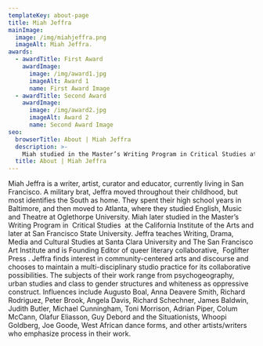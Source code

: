 ```yaml
---
templateKey: about-page
title: Miah Jeffra
mainImage:
  image: /img/miahjeffra.png
  imageAlt: Miah Jeffra.
awards:
  - awardTitle: First Award
    awardImage: 
      image: /img/award1.jpg
      imageAlt: Award 1
      name: First Award Image
  - awardTitle: Second Award
    awardImage: 
      image: /img/award2.jpg
      imageAlt: Award 2
      name: Second Award Image    
seo:
  browserTitle: About | Miah Jeffra
  description: >-
    Miah studied in the Master’s Writing Program in Critical Studies at the California Institute of the Arts and later at San Francisco State University. Jeffra teaches Writing, Drama, Media and Cultural Studies at Santa Clara University and The San Francisco Art Institute and is Founding Editor of queer literary collaborative, Foglifter Press.
  title: About | Miah Jeffra
---
```


Miah Jeffra is a writer, artist, curator and educator, currently living in San Francisco.
A military brat, Jeffra moved throughout their childhood, but most identifies the South as
home.
They spent their high school years in Baltimore, and then moved to Atlanta, where they
studied English, Music and Theatre at Oglethorpe University.
Miah later studied in the Master’s Writing Program in  Critical Studies  at the California
Institute of the Arts and later at San Francisco State University. Jeffra teaches Writing,
Drama, Media and Cultural Studies at Santa Clara University and The San Francisco
Art Institute and is Founding Editor of queer literary collaborative,  Foglifter Press .
Jeffra finds interest in community-centered arts and discourse and chooses to maintain
a multi-disciplinary studio practice for its collaborative possibilities. The subjects of their
work range from psychogeography, urban studies and class to gender structures and
whiteness as oppressive construct. Influences include Augusto Boal, Anna Deavere
Smith, Richard Rodriguez, Peter Brook, Angela Davis, Richard Schechner, James
Baldwin, Judith Butler, Michael Cunningham, Toni Morrison, Adrian Piper, Colum
McCann, Olafur Eliasson, Guy Debord and the Situationists, Whoopi Goldberg, Joe
Goode, West African dance forms, and other artists/writers who emphasize process in
their work.